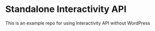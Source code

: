 
# Standalone Interactivity API

This is an example repo for using Interactivity API without WordPress 